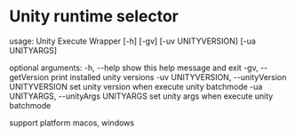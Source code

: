 # Unity runtime selector

usage: Unity Execute Wrapper [-h] [-gv] [-uv UNITYVERSION] [-ua UNITYARGS]

optional arguments:
  -h, --help            show this help message and exit
  -gv, --getVersion     print installed unity versions
  -uv UNITYVERSION, --unityVersion UNITYVERSION
                        set unity version when execute unity batchmode
  -ua UNITYARGS, --unityArgs UNITYARGS
                        set unity args when execute unity batchmode

support platform macos, windows
